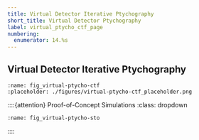 ```yaml
---
title: Virtual Detector Iterative Ptychography
short_title: Virtual Detector Ptychography
label: virtual_ptycho_ctf_page
numbering:
  enumerator: 14.%s
---
```


## Virtual Detector Iterative Ptychography

```{figure} #app:virtual-ptycho-ctf
:name: fig_virtual-ptycho-ctf
:placeholder: ./figures/virtual-ptycho-ctf_placeholder.png
```

::::{attention} Proof-of-Concept Simulations
:class: dropdown
```{figure} ./figures/STO_virtual-detector-ptycho_3.svg
:name: fig_virtual-ptycho-sto
```
::::
